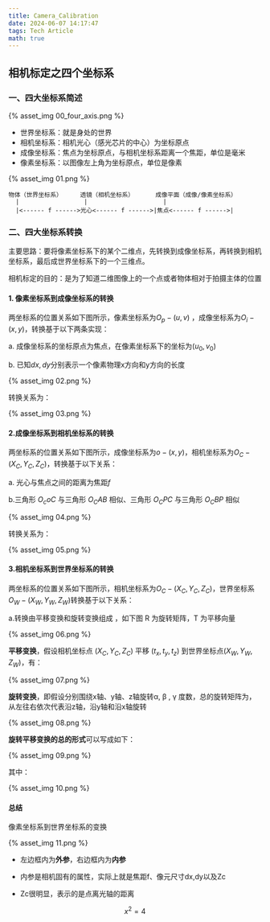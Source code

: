 ```yaml
---
title: Camera_Calibration
date: 2024-06-07 14:17:47
tags: Tech Article
math: true
---
```




## 相机标定之四个坐标系

### 一、四大坐标系简述

{% asset_img 00_four_axis.png  %}

- 世界坐标系：就是身处的世界
- 相机坐标系：相机光心（感光芯片的中心）为坐标原点
- 成像坐标系：焦点为坐标原点，与相机坐标系距离一个焦距，单位是毫米
- 像素坐标系：以图像左上角为坐标原点，单位是像素

{% asset_img 01.png  %}

```
物体（世界坐标系）     透镜（相机坐标系）      成像平面（成像/像素坐标系）
  |                  |                     |
  |<------ f ------>光心<------ f ------>|焦点<------ f ------>|
```

### 二、四大坐标系转换

主要思路：要将像素坐标系下的某个二维点，先转换到成像坐标系，再转换到相机坐标系，最后成世界坐标系下的一个三维点。

相机标定的目的：是为了知道二维图像上的一个点或者物体相对于拍摄主体的位置

#### **1. 像素坐标系到成像坐标系的转换**

两坐标系的位置关系如下图所示，像素坐标系为$O_p-(u,v)$ ，成像坐标系为$O_i-(x,y)$，转换基于以下两条实现：

a. 成像坐标系的坐标原点为焦点，在像素坐标系下的坐标为$(u_0,v_0)$​ 

b. 已知$dx,dy$​分别表示一个像素物理x方向和y方向的长度

{% asset_img 02.png  %}

转换关系为：

{% asset_img 03.png  %}

#### **2.成像坐标系到相机坐标系的转换**

两坐标系的位置关系如下图所示，成像坐标系为$o-(x,y)$，相机坐标系为$O_C-(X_C,Y_C,Z_C)$，转换基于以下关系：

a. 光心与焦点之间的距离为焦距$f$

b.三角形 $O_coC$ 与三角形 $O_CAB$ 相似、三角形 $O_CPC$ 与三角形 $O_CBP$ 相似

{% asset_img 04.png  %}

转换关系为：

{% asset_img 05.png  %}

#### **3.相机坐标系到世界坐标系的转换**

两坐标系的位置关系如下图所示，相机坐标系为$O_C-(X_C,Y_C,Z_C)$，世界坐标系 $O_W-(X_W,Y_W,Z_W)$​ 转换基于以下关系：

a.转换由平移变换和旋转变换组成 ，如下图 R 为旋转矩阵，T 为平移向量

{% asset_img 06.png  %}

**平移变换**，假设相机坐标点 $(X_C, Y_C,Z_C)$ 平移 $(t_x, t_y, t_z)$ 到世界坐标点$(X_W,Y_W,Z_W)$​​ ，有：

{% asset_img 07.png  %}

**旋转变换**，即假设分别围绕x轴、y轴、z轴旋转α, β , γ  度数，总的旋转矩阵为，从左往右依次代表沿z轴，沿y轴和沿x轴旋转

{% asset_img 08.png  %}

**旋转平移变换的总的形式**可以写成如下：

{% asset_img 09.png  %}

其中：

{% asset_img 10.png  %}

#### 总结

像素坐标系到世界坐标系的变换

{% asset_img 11.png  %}

- 左边框内为**外参**，右边框内为**内参**

- 内参是相机固有的属性，实际上就是焦距f、像元尺寸dx,dy以及Zc

- Zc很明显，表示的是点离光轴的距离



$$
x^2=4
$$










